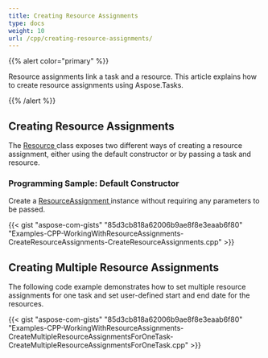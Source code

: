 ```yaml
---
title: Creating Resource Assignments
type: docs
weight: 10
url: /cpp/creating-resource-assignments/
---
```


{{% alert color="primary" %}} 

Resource assignments link a task and a resource. This article explains how to create resource assignments using Aspose.Tasks.

{{% /alert %}} 
## **Creating Resource Assignments**
The [Resource ](https://apireference.aspose.com/tasks/cpp/class/aspose.tasks.resource/)class exposes two different ways of creating a resource assignment, either using the default constructor or by passing a task and resource.
### **Programming Sample: Default Constructor**
Create a [ResourceAssignment ](https://apireference.aspose.com/tasks/cpp/class/aspose.tasks.resource_assignment/)instance without requiring any parameters to be passed.

{{< gist "aspose-com-gists" "85d3cb818a62006b9ae8f8e3eaab6f80" "Examples-CPP-WorkingWithResourceAssignments-CreateResourceAssignments-CreateResourceAssignments.cpp" >}}
## **Creating Multiple Resource Assignments**
The following code example demonstrates how to set multiple resource assignments for one task and set user-defined start and end date for the resources. 

{{< gist "aspose-com-gists" "85d3cb818a62006b9ae8f8e3eaab6f80" "Examples-CPP-WorkingWithResourceAssignments-CreateMultipleResourceAssignmentsForOneTask-CreateMultipleResourceAssignmentsForOneTask.cpp" >}}
